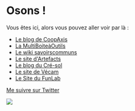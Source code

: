 # Osons !

Vous êtes ici, alors vous pouvez aller voir par là : 
 - [Le blog de CoopAxis](http://blog.coopaxis.fr/)
 - [La MultiBoiteàOutils](http://www.multibao.org/RomainLalande/Cre-sol/)
 - [Le wiki savoirscommuns](http://savoirscommuns.comptoir.net/)
 - [Le site d'Artefacts](http://artefacts.coop/)
 - [Le blog du Cré-sol](http://blog.cresol.fr/)
 - [Le site de Vécam](http://vecam.org/)
 - [Le Site du FunLab](http://funlab.fr/)
 
[Me suivre sur Twitter](https://twitter.com/romain_lalande)

![](http://villes.bienscommuns.org/ext/nuage_sept.png=638x524)


